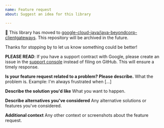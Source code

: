 ```yaml
---
name: Feature request
about: Suggest an idea for this library

---
```


:bus: This library has moved to
[google-cloud-java/java-beyondcorp-clientgateways](
https://github.com/googleapis/google-cloud-java/tree/main/java-beyondcorp-clientgateways).
This repository will be archived in the future.

Thanks for stopping by to let us know something could be better!

**PLEASE READ**: If you have a support contract with Google, please create an issue in the [support console](https://cloud.google.com/support/) instead of filing on GitHub. This will ensure a timely response.

**Is your feature request related to a problem? Please describe.**
What the problem is. Example: I'm always frustrated when [...]

**Describe the solution you'd like**
What you want to happen.

**Describe alternatives you've considered**
Any alternative solutions or features you've considered.

**Additional context**
Any other context or screenshots about the feature request.
